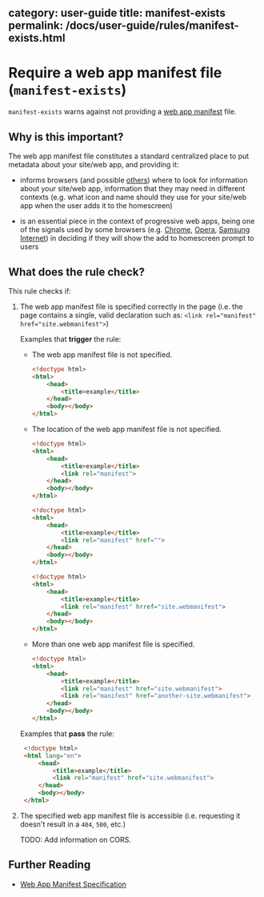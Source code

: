category: user-guide
title: manifest-exists
permalink: /docs/user-guide/rules/manifest-exists.html
---
# Require a web app manifest file (`manifest-exists`)

`manifest-exists` warns against not providing a
[web app manifest](https://www.w3.org/TR/appmanifest) file.


## Why is this important?

The web app manifest file constitutes a standard centralized place
to put metadata about your site/web app, and providing it:

 * informs browsers (and possible [others](https://medium.com/web-on-the-edge/progressive-web-apps-on-windows-8d8eb68d524e#62d2))
   where to look for information about your site/web app, information
   that they may need in different contexts (e.g. what icon and name
   should they use for your site/web app when the user adds it to the
   homescreen)

 * is an essential piece in the context of progressive web apps,
   being one of the signals used by some browsers (e.g.
   [Chrome](https://developers.google.com/web/fundamentals/engage-and-retain/app-install-banners/),
   [Opera](https://dev.opera.com/blog/web-app-install-banners/),
   [Samsung Internet](https://medium.com/samsung-internet-dev/what-does-it-mean-to-be-an-app-ace43eb6b94d))
   in deciding if they will show the add to homescreen prompt to users


## What does the rule check?

This rule checks if:

1. The web app manifest file is specified correctly in the page
   (i.e. the page contains a single, valid declaration such as:
   `<link rel="manifest" href="site.webmanifest">`)

   Examples that **trigger** the rule:

   * The web app manifest file is not specified.

     ```html
     <!doctype html>
     <html>
         <head>
             <title>example</title>
         </head>
         <body></body>
     </html>
     ```

   * The location of the web app manifest file is not specified.

     ```html
     <!doctype html>
     <html>
         <head>
             <title>example</title>
             <link rel="manifest">
         </head>
         <body></body>
     </html>
     ```

     ```html
     <!doctype html>
     <html>
         <head>
             <title>example</title>
             <link rel="manifest" href="">
         </head>
         <body></body>
     </html>
     ```

     ```html
     <!doctype html>
     <html>
         <head>
             <title>example</title>
             <link rel="manifest" hrref="site.webmanifest">
         </head>
         <body></body>
     </html>
     ```

   * More than one web app manifest file is specified.

     ```html
     <!doctype html>
     <html>
         <head>
             <title>example</title>
             <link rel="manifest" href="site.webmanifest">
             <link rel="manifest" href="another-site.webmanifest">
         </head>
         <body></body>
     </html>
     ```

   Examples that **pass** the rule:

    ```html
     <!doctype html>
     <html lang="en">
         <head>
             <title>example</title>
             <link rel="manifest" href="site.webmanifest">
         </head>
         <body></body>
     </html>
    ```

2. The specified web app manifest file is accessible (i.e. requesting
   it doesn't result in a `404`, `500`, etc.)

   TODO: Add information on CORS.


## Further Reading

* [Web App Manifest Specification](https://www.w3.org/TR/appmanifest)
